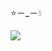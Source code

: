 
⭐－_－💧

[![](https://img.shields.io/badge/home-kehanlu.com-blue)](https://kehanlu.com)
<!-- [![](https://img.shields.io/badge/-kehanlu-blue?style=flat&logo=Linkedin&logoColor=white)](https://www.linkedin.com/in/kehanlu/) -->
